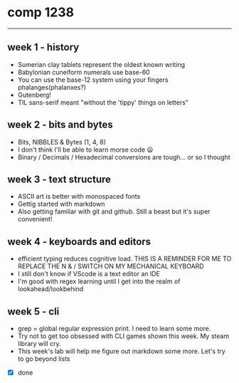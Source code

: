 # comp 1238
---
## week 1 - history
- Sumerian clay tablets represent the oldest known writing
- Babylonian cuneiform numerals use base-60
- You can use the base-12 system using your fingers phalanges(phalanxes?)
- Gutenberg!
- TIL sans-serif meant "without the 'tippy' things on letters"

## week 2 - bits and bytes
- Bits, NIBBLES & Bytes (1, 4, 8)
- I don't think I'll be able to learn morse code 😦
- Binary / Decimals / Hexadecimal conversions are tough... or so I thought

## week 3 - text structure
- ASCII art is better with monospaced fonts
- Gettig started with markdown
- Also getting familiar with git and github.  Still a beast but it's super convenient!

## week 4 - keyboards and editors
- efficient typing reduces cognitive load.  THIS IS A REMINDER FOR ME TO REPLACE THE N & / SWITCH ON MY MECHANICAL KEYBOARD
- I still don't know if VScode is a text editor an IDE
- I'm good with regex learning until I get into the realm of lookahead/lookbehind

## week 5 - cli
- grep = global regular expression print. I need to learn some more.
- Try not to get too obsessed with CLI games shown this week. My steam library will cry. 
- This week's lab will help me figure out markdown some more. Let's try to go beyond lists
- [x] done
